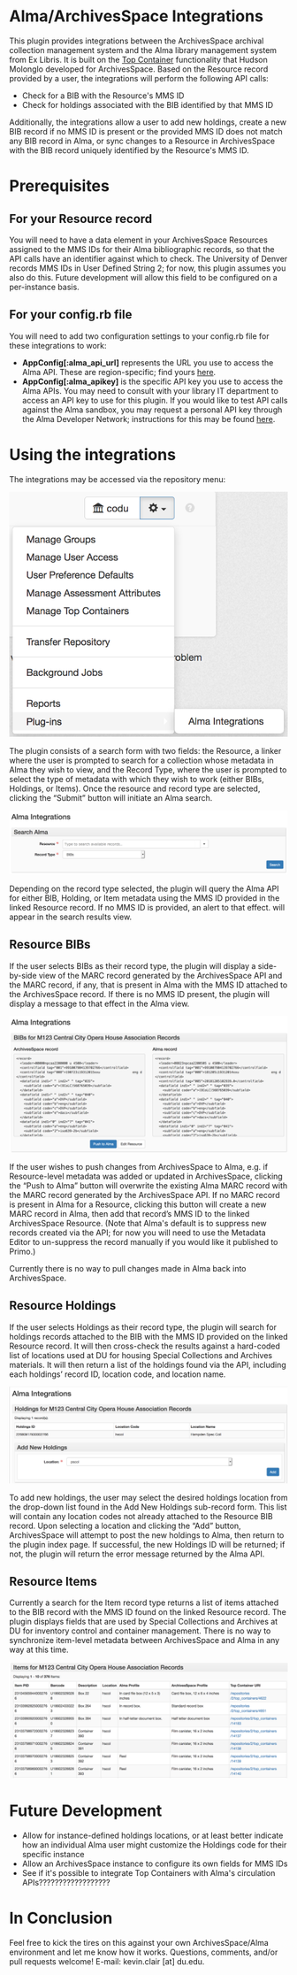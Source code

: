 # Alma/ArchivesSpace Integrations

This plugin provides integrations between the ArchivesSpace archival collection management system and the Alma library management system from Ex Libris. It is built on the [Top Container](https://github.com/hudmol/container_management) functionality that Hudson Molonglo developed for ArchivesSpace. Based on the Resource record provided by a user, the integrations will perform the following API calls:

* Check for a BIB with the Resource's MMS ID
* Check for holdings associated with the BIB identified by that MMS ID

Additionally, the integrations allow a user to add new holdings, create a new BIB record if no MMS ID is present or the provided MMS ID does not match any BIB record in Alma, or sync changes to a Resource in ArchivesSpace with the BIB record uniquely identified by the Resource's MMS ID.

# Prerequisites

## For your Resource record

You will need to have a data element in your ArchivesSpace Resources assigned to the MMS IDs for their Alma bibliographic records, so that the API calls have an identifier against which to check. The University of Denver records MMS IDs in User Defined String 2; for now, this plugin assumes you also do this. Future development will allow this field to be configured on a per-instance basis.

## For your config.rb file

You will need to add two configuration settings to your config.rb file for these integrations to work:

* **AppConfig[:alma_api_url]** represents the URL you use to access the Alma API. These are region-specific; find yours [here](https://developers.exlibrisgroup.com/alma/apis#calling).
* **AppConfig[:alma_apikey]** is the specific API key you use to access the Alma APIs. You may need to consult with your library IT department to access an API key to use for this plugin. If you would like to test API calls against the Alma sandbox, you may request a personal API key through the Alma Developer Network; instructions for this may be found [here](https://developers.exlibrisgroup.com/alma/apis#logging).

# Using the integrations

The integrations may be accessed via the repository menu:

![Access the plugin by clicking on the repository menu dropdown. Hover over "Plugins," then select "Alma Integrations."](docs/plugin_menu.png)

The plugin consists of a search form with two fields: the Resource, a linker where the user is prompted to search for a collection whose metadata in Alma they wish to view, and the Record Type, where the user is prompted to select the type of metadata with which they wish to work (either BIBs, Holdings, or Items). Once the resource and record type are selected, clicking the “Submit” button will initiate an Alma search.

![The Alma Integrations plugin index. Two fields are required: the Resource to be searched, and the Alma record type whose data the user would like to see.](docs/plugin_index.png)

Depending on the record type selected, the plugin will query the Alma API for either BIB, Holding, or Item metadata using the MMS ID provided in the linked Resource record. If no MMS ID is provided, an alert to that effect. will appear in the search results view.

## Resource BIBs

If the user selects BIBs as their record type, the plugin will display a side-by-side view of the MARC record generated by the ArchivesSpace API and the MARC record, if any, that is present in Alma with the MMS ID attached to the ArchivesSpace record. If there is no MMS ID present, the plugin will display a message to that effect in the Alma view.

![The BIBs view in the Alma Integrations plugin. Displays side-by-side MARC representations of the linked Resource, one generated by the ArchivesSpace API and one as it is recorded in Alma.](docs/plugin_bibs.png)

If the user wishes to push changes from ArchivesSpace to Alma, e.g. if Resource-level metadata was added or updated in ArchivesSpace, clicking the “Push to Alma” button will overwrite the existing Alma MARC record with the MARC record generated by the ArchivesSpace API. If no MARC record is present in Alma for a Resource, clicking this button will create a new MARC record in Alma, then add that record’s MMS ID to the linked ArchivesSpace Resource. (Note that Alma's default is to suppress new records created via the API; for now you will need to use the Metadata Editor to un-suppress the record manually if you would like it published to Primo.)

Currently there is no way to pull changes made in Alma back into ArchivesSpace.

## Resource Holdings

If the user selects Holdings as their record type, the plugin will search for holdings records attached to the BIB with the MMS ID provided on the linked Resource record. It will then cross-check the results against a hard-coded list of locations used at DU for housing Special Collections and Archives materials. It will then return a list of the holdings found via the API, including each holdings’ record ID, location code, and location name.

![Holdings results from the Alma Integrations plugin](docs/plugin_holdings.png)

To add new holdings, the user may select the desired holdings location from the drop-down list found in the Add New Holdings sub-record form. This list will contain any location codes not already attached to the Resource BIB record. Upon selecting a location and clicking the “Add” button, ArchivesSpace will attempt to post the new holdings to Alma, then return to the plugin index page. If successful, the new Holdings ID will be returned; if not, the plugin will return the error message returned by the Alma API.

## Resource Items

Currently a search for the Item record type returns a list of items attached to the BIB record with the MMS ID found on the linked Resource record. The plugin displays fields that are used by Special Collections and Archives at DU for inventory control and container management. There is no way to synchronize item-level metadata between ArchivesSpace and Alma in any way at this time.

![Item results from the Alma Integrations plugin](docs/plugin_items.png)

# Future Development

* Allow for instance-defined holdings locations, or at least better indicate how an individual Alma user might customize the Holdings code for their specific instance
* Allow an ArchivesSpace instance to configure its own fields for MMS IDs
* See if it's possible to integrate Top Containers with Alma's circulation APIs??????????????????

# In Conclusion

Feel free to kick the tires on this against your own ArchivesSpace/Alma environment and let me know how it works. Questions, comments, and/or pull requests welcome! E-mail: kevin.clair [at] du.edu.
